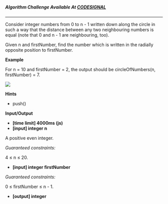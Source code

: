 ##### Algorithm Challenge Available At [CODESIGNAL](https://app.codesignal.com/arcade/intro/level-7/vExYvcGnFsEYSt8nQ)

---

Consider integer numbers from 0 to n - 1 written down along the circle in such a way that the distance between any two neighbouring numbers is equal (note that 0 and n - 1 are neighbouring, too).

Given n and firstNumber, find the number which is written in the radially opposite position to firstNumber.

**Example**

For n = 10 and firstNumber = 2, the output should be
circleOfNumbers(n, firstNumber) = 7.

![](https://codefightsuserpics.s3.amazonaws.com/tasks/circleOfNumbers/img/example.png?_tm=1490625697098)

**Hints**

- push()

**Input/Output**

- **[time limit] 4000ms (js)**
- **[input] integer n**

A positive even integer.

_Guaranteed constraints:_

4 ≤ n ≤ 20.

- **[input] integer firstNumber**

_Guaranteed constraints:_

0 ≤ firstNumber ≤ n - 1.

- **[output] integer**
